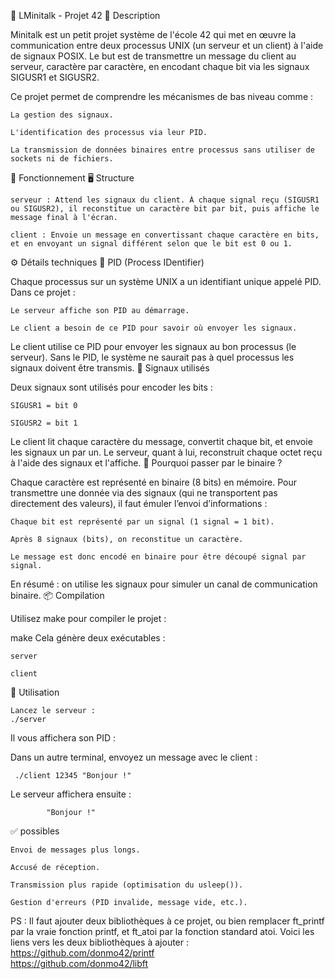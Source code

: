 🧠 LMinitalk - Projet 42
📝 Description

Minitalk est un petit projet système de l'école 42 qui met en œuvre la communication entre deux processus UNIX (un serveur et un client) à l'aide de signaux POSIX. Le but est de transmettre un message du client au serveur, caractère par caractère, en encodant chaque bit via les signaux SIGUSR1 et SIGUSR2.

Ce projet permet de comprendre les mécanismes de bas niveau comme :

    La gestion des signaux.

    L'identification des processus via leur PID.

    La transmission de données binaires entre processus sans utiliser de sockets ni de fichiers.

🔧 Fonctionnement
🖥️ Structure

    serveur : Attend les signaux du client. À chaque signal reçu (SIGUSR1 ou SIGUSR2), il reconstitue un caractère bit par bit, puis affiche le message final à l'écran.

    client : Envoie un message en convertissant chaque caractère en bits, et en envoyant un signal différent selon que le bit est 0 ou 1.

⚙️ Détails techniques
📌 PID (Process IDentifier)

Chaque processus sur un système UNIX a un identifiant unique appelé PID.
Dans ce projet :

    Le serveur affiche son PID au démarrage.

    Le client a besoin de ce PID pour savoir où envoyer les signaux.

Le client utilise ce PID pour envoyer les signaux au bon processus (le serveur). Sans le PID, le système ne saurait pas à quel processus les signaux doivent être transmis.
📡 Signaux utilisés

Deux signaux sont utilisés pour encoder les bits :

    SIGUSR1 = bit 0

    SIGUSR2 = bit 1

Le client lit chaque caractère du message, convertit chaque bit, et envoie les signaux un par un. Le serveur, quant à lui, reconstruit chaque octet reçu à l'aide des signaux et l'affiche.
🔐 Pourquoi passer par le binaire ?

Chaque caractère est représenté en binaire (8 bits) en mémoire.
Pour transmettre une donnée via des signaux (qui ne transportent pas directement des valeurs), il faut émuler l’envoi d’informations :

    Chaque bit est représenté par un signal (1 signal = 1 bit).

    Après 8 signaux (bits), on reconstitue un caractère.

    Le message est donc encodé en binaire pour être découpé signal par signal.

En résumé : on utilise les signaux pour simuler un canal de communication binaire.
📦 Compilation

Utilisez make pour compiler le projet :

make
Cela génère deux exécutables :

    server

    client
🚀 Utilisation

    Lancez le serveur :
    ./server
Il vous affichera son PID :

Dans un autre terminal, envoyez un message avec le client :

     ./client 12345 "Bonjour !"
Le serveur affichera ensuite :

            "Bonjour !"
✅  possibles

    Envoi de messages plus longs.

    Accusé de réception.

    Transmission plus rapide (optimisation du usleep()).

    Gestion d'erreurs (PID invalide, message vide, etc.).

PS : Il faut ajouter deux bibliothèques à ce projet, ou bien remplacer ft_printf par la vraie fonction printf, et ft_atoi par la fonction standard atoi.
Voici les liens vers les deux bibliothèques à ajouter : 
https://github.com/donmo42/printf </br>
https://github.com/donmo42/libft
